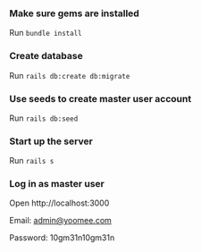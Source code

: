 ### Make sure gems are installed

Run `bundle install`

### Create database

Run `rails db:create db:migrate`

### Use seeds to create master user account

Run `rails db:seed`

### Start up the server

Run `rails s`

### Log in as master user

Open http://localhost:3000

Email: admin@yoomee.com

Password: 10gm31n10gm31n
